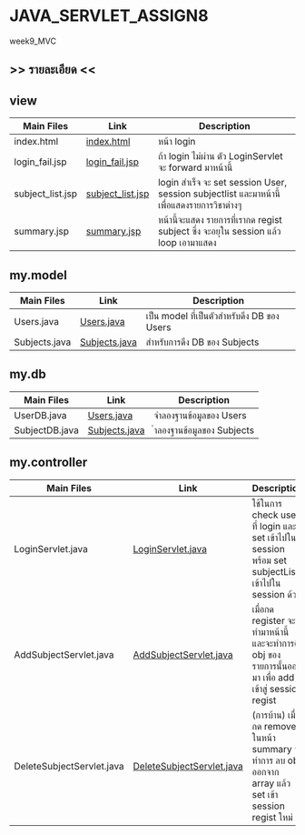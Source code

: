 # JAVA_SERVLET_ASSIGN8
week9_MVC
## >> รายละเอียด <<

## view
| Main Files   |      Link      |  Description |
|----------|-------------|------|
| index.html |  [index.html](https://github.com/prakasitz/JAVA_SERVLET_ASSIGN8/tree/master/web/index.html) | หน้า login  |
| login_fail.jsp |    [login_fail.jsp](https://github.com/prakasitz/JAVA_SERVLET_ASSIGN8/tree/master/web/login_fail.jsp)   | ถ้า login ไม่ผ่าน ตัว LoginServlet จะ forward มาหน้านี้ |
| subject_list.jsp |    [subject_list.jsp](https://github.com/prakasitz/JAVA_SERVLET_ASSIGN8/tree/master/web/subject_list.jsp)   | login สำเร็จ จะ set session User, session subjectlist และมาหน้านี้ เพื่อแสดงรายการวิชาต่างๆ |
| summary.jsp |    [summary.jsp](https://github.com/prakasitz/JAVA_SERVLET_ASSIGN8/tree/master/web/summary.jsp)   | หน้านี้จะแสดง รายการที่เรากด regist subject ซึ่ง จะอยุใน session แล้ว loop เอามาแสดง |

## my.model
| Main Files   |      Link      |  Description |
|----------|-------------|------|
| Users.java |  [Users.java](https://github.com/prakasitz/JAVA_SERVLET_ASSIGN8/blob/master/src/java/my/model/Users.java) | เป็น model ที่เป็นตัวสำหรับดึง DB ของ Users  |
| Subjects.java |    [Subjects.java](https://github.com/prakasitz/JAVA_SERVLET_ASSIGN8/blob/master/src/java/my/model/Subjects.java)   | สำหรับการดึง DB ของ Subjects |

## my.db
| Main Files   |      Link      |  Description |
|----------|-------------|------|
| UserDB.java |  [Users.java](https://github.com/prakasitz/JAVA_SERVLET_ASSIGN8/blob/master/src/java/my/db/UserDB.java) | จำลองฐานข้อมูลของ Users |
| SubjectDB.java |    [Subjects.java](https://github.com/prakasitz/JAVA_SERVLET_ASSIGN8/blob/master/src/java/my/db/SubjectDB.java)   | ำลองฐานข้อมูลของ Subjects |


## my.controller
| Main Files   |      Link      |  Description |
|----------|-------------|------|
| LoginServlet.java |  [LoginServlet.java](https://github.com/prakasitz/JAVA_SERVLET_ASSIGN8/blob/master/src/java/my/controller/LoginServlet.java) | ใช้ในการ check user ที่ login และ set เข้าไปใน session พร้อม set subjectList เข้าไปใน session ด้วย |
| AddSubjectServlet.java |    [AddSubjectServlet.java](https://github.com/prakasitz/JAVA_SERVLET_ASSIGN8/blob/master/src/java/my/controller/AddSubjectServlet.java)   | เมื่อกด register จะทำมาหน้านี้ และจะทำการดึง obj ของรายการนั้นออกมา เพื่อ add เข้าสู่ session regist |
| DeleteSubjectServlet.java | [DeleteSubjectServlet.java](https://github.com/prakasitz/JAVA_SERVLET_ASSIGN8/blob/master/src/java/my/controller/DeleteSubjectServlet.java) | (การบ้าน) เมื่อกด remove ในหน้า summary จะทำการ ลบ obj ออกจาก array แล้ว set เข้า session regist ใหม่ |
